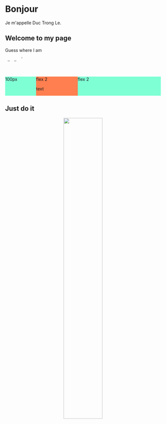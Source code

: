 # Bonjour
Je m'appelle Duc Trong Le.

## Welcome to my page
Guess where I am
<div align="center" style="display: flex; flex-direction: row" >
    <div >
        <img src="https://user-images.githubusercontent.com/87889069/206115563-779ae72e-c50c-4a6d-ba37-6662a32b6a3c.png" width="40%" >
        <img src="https://github.com/LeTrongDuc2510/LeTrongDuc2510/assets/87889069/33128795-7f8f-4fef-9b12-8f7ae092d189" width="40%" >
    </div>
    <div >
        <img src="https://github.com/LeTrongDuc2510/LeTrongDuc2510/assets/87889069/605f6abe-43e5-4e46-8f64-de541143da1f" width="40%" /> 
    </div>
</div>

<div style="margin-top: 40px; display: flex; flex-direction: row">
  <div style="background-color: aquamarine; width: 100px">
      100px
  </div>
  <div style="background-color: coral; flex: 1">
    flex 2
    <p>text</p>
  </div>
  <div style="background-color: aquamarine; flex: 2">
      flex 2
  </div>
</div>






<!---
| ![Image 1](https://user-images.githubusercontent.com/87889069/206115563-779ae72e-c50c-4a6d-ba37-6662a32b6a3c.png) |
|:--------------------------:|
| Description of Image 1      |

| ![Image 2](https://github.com/LeTrongDuc2510/LeTrongDuc2510/assets/87889069/33128795-7f8f-4fef-9b12-8f7ae092d189) |
|:--------------------------:|
| Description of Image 2      |

| ![Image 3](https://github.com/LeTrongDuc2510/LeTrongDuc2510/assets/87889069/605f6abe-43e5-4e46-8f64-de541143da1f) |
|:--------------------------:|
| Description of Image 3      |

<p align="center">
    <div>
        <img src="https://user-images.githubusercontent.com/87889069/206115563-779ae72e-c50c-4a6d-ba37-6662a32b6a3c.png" width="50%" >
        <img src="https://github.com/LeTrongDuc2510/LeTrongDuc2510/assets/87889069/33128795-7f8f-4fef-9b12-8f7ae092d189" width="50%" >
    </div>
    <img src="https://github.com/LeTrongDuc2510/LeTrongDuc2510/assets/87889069/605f6abe-43e5-4e46-8f64-de541143da1f" width="40%" /> 
</p>
--->

## Just do it
<p align="center">
  <img src="https://user-images.githubusercontent.com/87889069/206984351-227ac394-01b0-423b-8af9-8d7f26912d45.gif" width=50% >
</p>



<!---
![26 Animated Logos to Inspire Your Own](https://user-images.githubusercontent.com/87889069/206984351-227ac394-01b0-423b-8af9-8d7f26912d45.gif)
LeTrongDuc2510/LeTrongDuc2510 is a ✨ special ✨ repository because its `README.md` (this file) appears on your GitHub profile.
You can click the Preview link to take a look at your changes.
--->
